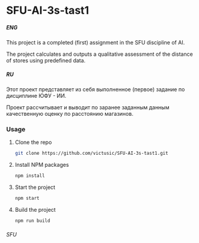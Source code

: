 # SFU-AI-3s-tast1

<h5>ENG</h5>
This project is a completed (first) assignment in the SFU discipline of AI.

The project calculates and outputs a qualitative assessment of the distance of stores using predefined data.

<h5>RU</h5>
Этот проект представляет из себя выполненное (первое) задание по дисциплине ЮФУ - ИИ.

Проект рассчитывает и выводит по заранее заданным данным качественную оценку по расстоянию магазинов.

### Usage

1. Clone the repo

   ```sh
   git clone https://github.com/victusic/SFU-AI-3s-tast1.git
   ```

2. Install NPM packages

   ```sh
   npm install
   ```

3. Start the project

   ```sh
   npm start
   ```

4. Build the project

   ```sh
   npm run build
   ```

<h6>SFU</h6>
